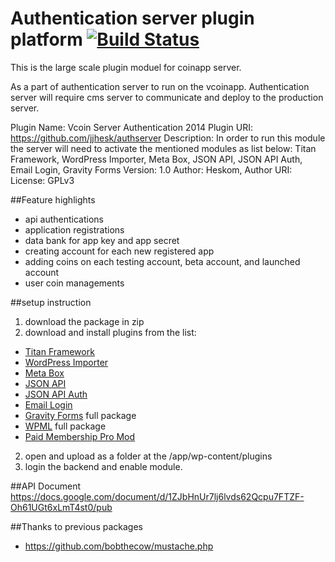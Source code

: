 Authentication server plugin platform  [![Build Status](https://travis-ci.org/jjhesk/v-server-sdk-bank.svg?branch=master)](https://travis-ci.org/jjhesk/v-server-sdk-bank)
=====================================

This is the large scale plugin moduel for coinapp server. 

As a part of authentication server to run on the vcoinapp. Authentication server will require cms server to communicate and deploy to the production server.

Plugin Name: Vcoin Server Authentication 2014
Plugin URI: https://github.com/jjhesk/authserver
Description: In order to run this module the server will need to activate the mentioned modules as list below: Titan Framework, WordPress Importer, Meta Box, JSON API, JSON API Auth, Email Login, Gravity Forms
Version: 1.0
Author: Heskom,
Author URI:
License: GPLv3

##Feature highlights
 - api authentications
 - application registrations
 - data bank for app key and app secret
 - creating account for each new registered app
 - adding coins on each testing account, beta account, and launched account
 - user coin managements

##setup instruction
1. download the package in zip
2. download and install plugins from the list:  
 * [Titan Framework](https://github.com/gambitph/Titan-Framework)
 * [WordPress Importer](https://github.com/wp-plugins/wordpress-importer)
 * [Meta Box](https://github.com/rilwis/meta-box)
 * [JSON API](https://github.com/dphiffer/wp-json-api)
 * [JSON API Auth](https://github.com/jjhesk/json-api-auth-Wordpress)
 * [Email Login](https://github.com/wp-plugins/wp-email-login)
 * [Gravity Forms](http://www.gravityforms.com/) full package
 * [WPML](http://wpml.org/zh-hans/) full package
 * [Paid Membership Pro Mod](https://github.com/jjhesk/PaidMembershipsProMod)
2. open and upload as a folder at the /app/wp-content/plugins
3. login the backend and enable module.

##API Document
https://docs.google.com/document/d/1ZJbHnUr7lj6lvds62Qcpu7FTZF-Oh61UGt6xLmT4st0/pub

##Thanks to previous packages
- https://github.com/bobthecow/mustache.php
